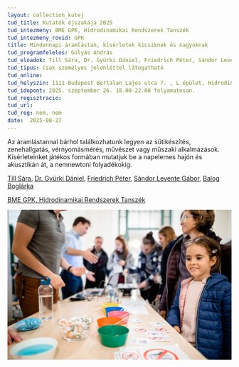 ```yaml
---
layout: collection_kutej
tud_title: Kutatók éjszakája 2025
tud_intezmeny: BME GPK, Hidrodinamikai Rendszerek Tanszék
tud_intezmeny_rovid: GPK
title: Mindennapi áramlástan, kísérletek kicsiknek és nagyoknak
tud_programfelelos: Gulyás András
tud_eloadok: Till Sára, Dr. Gyürki Dániel, Friedrich Péter, Sándor Levente Gábor, Balog Boglárka
tud_tipus: Csak személyes jelenléttel látogatható
tud_online: 
tud_helyszin: 1111 Budapest Bertalan Lajos utca 7. , L épület, Hidrodinamikai Rendszek Tanszék Laboratórium
tud_idopont: 2025. szeptember 26. 18.00-22.00 folyamatosan.
tud_regisztracio: 
tud_url: 
tud_reg: nem, nem
date:  2025-08-27
---
```


Az áramlástannal bárhol találkozhatunk legyen az sütikészítés, zenehallgatás, vérnyomásmérés, művészet vagy műszaki alkalmazások. 
Kísérleteinket játékos formában mutatjuk be a napelemes hajón és akusztikán át, a nemnewtoni folyadékokig.  


[Till Sára](https://tudprog.bme.hu/kutatok_ejszakaja/profilok/till_sara), [Dr. Gyürki Dániel](https://tudprog.bme.hu/kutatok_ejszakaja/profilok/gyurki_daniel), [Friedrich Péter](https://tudprog.bme.hu/kutatok_ejszakaja/profilok/friedrich_peter), [Sándor Levente Gábor](https://tudprog.bme.hu/kutatok_ejszakaja/profilok/sandor_levente_gabor), [Balog Boglárka](https://tudprog.bme.hu/kutatok_ejszakaja/profilok/balog_boglarka)

[BME GPK, Hidrodinamikai Rendszerek Tanszék](https://www.hds.bme.hu/tanszek.php?)

![Mindennapi áramlástan, kísérletek kicsiknek és nagyoknak](../2025/images/mindennapi-aramlastan-kiserletek-kicsiknek-es-nagyoknak.jpg)

